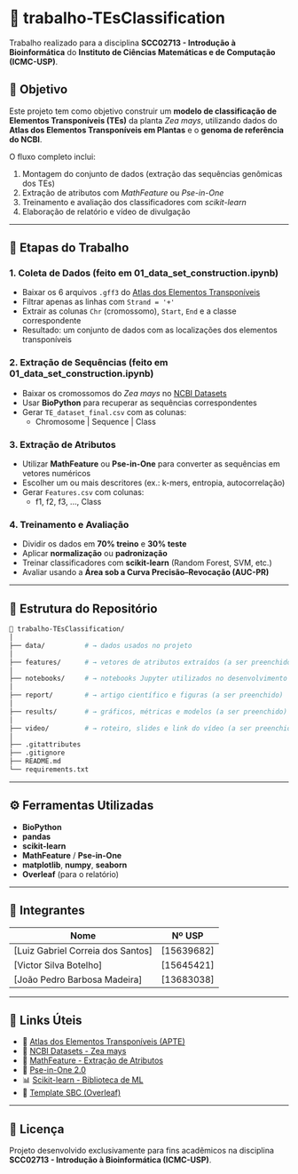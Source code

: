 # 🧬 trabalho-TEsClassification
Trabalho realizado para a disciplina **SCC02713 - Introdução à Bioinformática** do **Instituto de Ciências Matemáticas e de Computação (ICMC-USP)**.

## 🎯 Objetivo
Este projeto tem como objetivo construir um **modelo de classificação de Elementos Transponíveis (TEs)** da planta *Zea mays*, utilizando dados do **Atlas dos Elementos Transponíveis em Plantas** e o **genoma de referência do NCBI**.

O fluxo completo inclui:
1. Montagem do conjunto de dados (extração das sequências genômicas dos TEs)
2. Extração de atributos com *MathFeature* ou *Pse-in-One*
3. Treinamento e avaliação dos classificadores com *scikit-learn*
4. Elaboração de relatório e vídeo de divulgação

---

## 🧩 Etapas do Trabalho

### 1. Coleta de Dados (feito em 01_data_set_construction.ipynb)
- Baixar os 6 arquivos `.gff3` do [Atlas dos Elementos Transponíveis](http://apte.cp.utfpr.edu.br/download)
- Filtrar apenas as linhas com `Strand = '+'`
- Extrair as colunas `Chr` (cromossomo), `Start`, `End` e a classe correspondente
- Resultado: um conjunto de dados com as localizações dos elementos transponíveis

### 2. Extração de Sequências (feito em 01_data_set_construction.ipynb)
- Baixar os cromossomos do *Zea mays* no [NCBI Datasets](https://www.ncbi.nlm.nih.gov/datasets/)
- Usar **BioPython** para recuperar as sequências correspondentes
- Gerar `TE_dataset_final.csv` com as colunas:
  - Chromosome | Sequence | Class

### 3. Extração de Atributos
- Utilizar **MathFeature** ou **Pse-in-One** para converter as sequências em vetores numéricos
- Escolher um ou mais descritores (ex.: k-mers, entropia, autocorrelação)
- Gerar `Features.csv` com colunas:
  - f1, f2, f3, ..., Class
 

### 4. Treinamento e Avaliação
- Dividir os dados em **70% treino** e **30% teste**
- Aplicar **normalização** ou **padronização**
- Treinar classificadores com **scikit-learn** (Random Forest, SVM, etc.)
- Avaliar usando a **Área sob a Curva Precisão–Revocação (AUC-PR)**

---

## 📂 Estrutura do Repositório

```bash
📁 trabalho-TEsClassification/
│
├── data/          # → dados usados no projeto
│
├── features/      # → vetores de atributos extraídos (a ser preenchido)
│
├── notebooks/     # → notebooks Jupyter utilizados no desenvolvimento
│
├── report/        # → artigo científico e figuras (a ser preenchido)
│
├── results/       # → gráficos, métricas e modelos (a ser preenchido)
│
├── video/         # → roteiro, slides e link do vídeo (a ser preenchido)
│
├── .gitattributes
├── .gitignore
├── README.md
└── requirements.txt
```

---

## ⚙️ Ferramentas Utilizadas
- **BioPython**
- **pandas**
- **scikit-learn**
- **MathFeature** / **Pse-in-One**
- **matplotlib**, **numpy**, **seaborn**
- **Overleaf** (para o relatório)

---

## 👥 Integrantes
| Nome | Nº USP | 
|------|--------|
| [Luiz Gabriel Correia dos Santos] | [15639682] |
| [Victor Silva Botelho] | [15645421] |
| [João Pedro Barbosa Madeira] | [13683038] |
---

## 🔗 Links Úteis
- 🧬 [Atlas dos Elementos Transponíveis (APTE)](http://apte.cp.utfpr.edu.br/download)  
- 🧫 [NCBI Datasets - Zea mays](https://www.ncbi.nlm.nih.gov/datasets/)  
- 🧠 [MathFeature - Extração de Atributos](https://github.com/Bonidia/MathFeature)  
- 🧩 [Pse-in-One 2.0](https://www.scirp.org/journal/paperinformation?paperid=75771)  
- 📊 [Scikit-learn - Biblioteca de ML](https://scikit-learn.org/stable/)  
- 🧾 [Template SBC (Overleaf)](https://www.overleaf.com/latex/templates/sbc-conferences-template/blbxwjwzdngr)  

---

## 📄 Licença
Projeto desenvolvido exclusivamente para fins acadêmicos na disciplina **SCC02713 - Introdução à Bioinformática (ICMC-USP)**.
